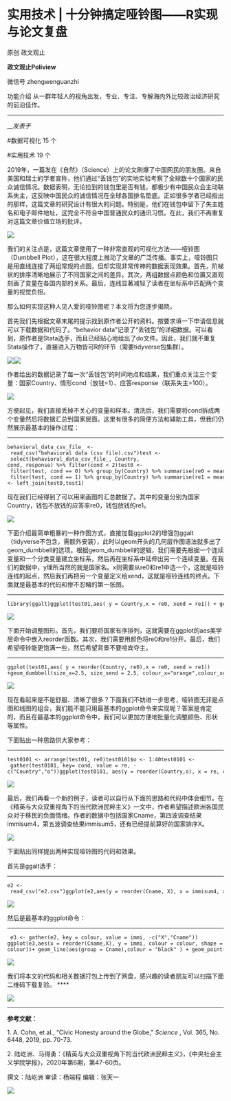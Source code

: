 

#  实用技术 | 十分钟搞定哑铃图——R实现与论文复盘

原创 政文观止 

**政文观止Poliview** 

微信号 zhengwenguanzhi

功能介绍 从一群年轻人的视角出发，专业、专注、专解海内外比较政治经济研究的前沿佳作。

____

___发表于_


#数据可视化 15 个

#实用技术 19 个

2019年，一篇发在《自然》（Science）上的论文刷爆了中国网民的朋友圈。来自美国和瑞士的学者宣称，他们通过“丢钱包”的实地实验考察了全球数十个国家的民众诚信情况。数据表明，无论捡到的钱包里是否有钱，都极少有中国民众会主动联系失主，这反映中国民众的诚信情况在全球各国排名垫底。正如很多学者已经指出的那样，这篇文章的研究设计有很大的问题。特别是，他们在钱包中留下了失主姓名和电子邮件地址，这完全不符合中国普通民众的通讯习惯。在此，我们不再重复对这篇文章价值立场的批评。

![](/images/175/2.png)

我们的关注点是，这篇文章使用了一种非常直观的可视化方法——哑铃图（Dumbbell
Plot），这在很大程度上推动了文章的广泛传播。事实上，哑铃图只是用直线连接了两组常规的点图，但却实现非常传神的数据表现效果。首先，阶梯状的排序清晰地展示了不同国家之间的差异。其次，两组数据点颜色和位置又直观刻画了变量在各国内部的关系。最后，连线显著减轻了读者在坐标系中匹配两个变量的视觉负担。

  

那么如何实现这种人见人爱的哑铃图呢？本文将为您逐步揭晓。

  

首先我们先根据文章末尾的提示找到原作者公开的资料。按要求填一下申请信息就可以下载数据和代码了。“behavior
data”记录了“丢钱包”的详细数据。可以看到，原作者是Stata选手，而且已经贴心地给出了do文件。因此，我们就不重复Stata操作了，直接进入万物皆可R的环节（需要tidyverse包集群）。

![](/images/175/3.png)![](/images/175/4.png)

作者给出的数据记录了每一次“丢钱包”的时间地点和结果，我们重点关注三个变量：国家Country、情形cond（放钱=1）、应答response（联系失主=100）。

![](/images/175/5.png)

方便起见，我们直接丢掉不关心的变量和样本。清洗后，我们需要将cond拆成两个变量然后将数据汇总到国家层面。这里有很多的简便方法和辅助工具，但我们仍然展示最基本的操作过程：

  *   *   *   *   * 

    
    
    behavioral_data_csv_file_ <- read_csv("behavioral data (csv file).csv")test <- select(behavioral_data_csv_file_, Country, cond, response) %>% filter(cond < 2)test0 <- filter(test, cond == 0) %>% group_by(Country) %>% summarise(re0 = mean(response))test1 <- filter(test, cond == 1) %>% group_by(Country) %>% summarise(re1 = mean(response))test01 <- left_join(test0,test1)

现在我们已经得到了可以用来画图的汇总数据了。其中的变量分别为国家Country，钱包不放钱的应答率re0，钱包放钱的re1。

![](/images/175/6.png)

下面介绍最简单粗暴的一种作图方式，直接加载ggplot2的增强包ggalt（tidyverse不包含，需额外安装），此时以geom开头的几何层作图语法就多出了geom_dumbbell的选项。根据geom_dumbbell的逻辑，我们需要先根据一个连续变量和一个分类变量建立坐标系，然后再在坐标系中延伸出另一个连续变量。在我们的数据中，y理所当然的就是国家名。x则需要从re0和re1中选一个，这就是哑铃连线的起点，然后我们再把另一个变量定义给xend，这就是哑铃连线的终点。下面就是最基本的代码和惨不忍睹的第一张图。

  *   *   * 

    
    
    library(ggalt)ggplot(test01,aes( y = Country,x = re0, xend = re1)) + geom_dumbbell()

![](/images/175/7.png)  

下面开始调整图形。首先，我们要将国家有序排列，这就需要在ggplot的aes美学层命令中嵌入reorder函数。其次，我们需要用颜色将re0和re1分开。最后，我们希望哑铃能更饱满一些，然后希望背景不要喧宾夺主。

  *   *   * 

    
    
    ggplot(test01,aes( y = reorder(Country, re0),x = re0, xend = re1)) +geom_dumbbell(size_x=2.5, size_xend = 2.5, colour_x="orange",colour_xend = "red") +theme_classic() + xlab("") +ylab("")     

![](/images/175/8.png)

现在看起来是不是舒服、清晰了很多？下面我们不妨进一步思考，哑铃图无非是点图和线图的组合，我们能不能只用最基本的ggplot命令来实现呢？答案是肯定的，而且在最基本的ggplot命令中，我们可以更加方便地批量化调整颜色、形状等属性。

  

下面贴出一种思路供大家参考：

  *   *   *   *   *   * 

    
    
    test0101 <- arrange(test01, re0)test0101$o <- 1:40test0101 <- gather(test0101, key= cond, value = re, -c("Country","o"))ggplot(test0101, aes(y = reorder(Country,o), x = re, colour = cond, shape = cond )) +geom_line(aes(group = Country), colour = "black" ) +geom_point(size = 2.5) + theme_classic() + xlab("") +ylab("") 

![](/images/175/9.png)

最后，我们再看一个新的例子，读者可以自行从下面的思路和代码中体会细节。在《精英与大众双重视角下的当代欧洲民粹主义》一文中，作者希望描述欧洲各国民众对于移民的负面情绪。作者的数据中包括国家Cname，第四波调查结果immisum4，第五波调查结果immisum5，还有已经提前算好的国家排序X。

![](/images/175/10.png)

下面贴出同样提出两种实现哑铃图的代码和效果。

首先是ggalt选手：

  *   *   *   *   *   * 

    
    
    e2 <- read_csv("e2.csv")ggplot(e2,aes(y = reorder(Cname, X), x = immisum4, xend = immisum5)) +geom_dumbbell(size_x=3.5, size_xend = 3.5, colour_x="skyblue",colour_xend = "red") +theme_bw() + xlab("") +ylab("")  + coord_flip() +theme(axis.text=element_text(angle = 90, colour = "black")) +theme(axis.text.y=element_text(size=0))

![](/images/175/11.png)

然后是最基本的ggplot命令：

  *   *   *   *   *   *   *   * 

    
    
     e3 <- gather(e2, key = colour, value = immi, -c("X","Cname")) ggplot(e3,aes(x = reorder(Cname,X), y = immi, colour = colour, shape = colour))+ geom_line(aes(group = Cname),colour = "black" ) + geom_point(size = 3.3)+ theme_bw()+xlab("") +ylab("")+ theme(axis.text.y=element_text(size=0)) + theme(legend.position="none")+ theme(axis.text=element_text(angle = 90, colour = "black"))

![](/images/175/12.png)

我们将本文的代码和相关数据打包上传到了网盘，感兴趣的读者朋友可以扫描下面二维码下载复验。 ****

  

![](/images/175/13.png)

 ****  

 **参考文献：**

1\. A. Cohn, et al., “Civic Honesty around the Globe,” _Science_ , Vol. 365,
No. 6448, 2019, pp. 70-73.

2\. 陆屹洲、马得勇：《精英与大众双重视角下的当代欧洲民粹主义》，《中央社会主义学院学报》，2020年第6期，第47-60页。

  

撰文：陆屹洲 审读：杨端程 编辑：张天一

  

![](/images/175/14.jpeg)

  

